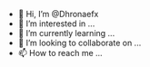 - 👋 Hi, I’m @Dhronaefx
- 👀 I’m interested in ...
- 🌱 I’m currently learning ...
- 💞️ I’m looking to collaborate on ...
- 📫 How to reach me ...

<!---
Dhronaefx/Dhronaefx is a ✨ special ✨ repository because its `README.md` (this file) appears on your GitHub profile.
You can click the Preview link to take a look at your changes.
--->
